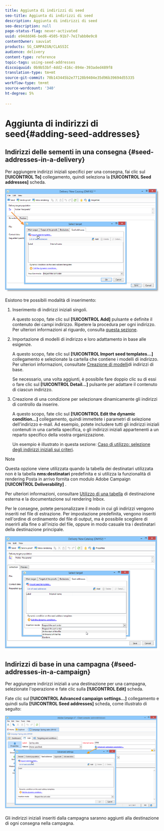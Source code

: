 ```yaml
---
title: Aggiunta di indirizzi di seed
seo-title: Aggiunta di indirizzi di seed
description: Aggiunta di indirizzi di seed
seo-description: null
page-status-flag: never-activated
uuid: e94ddd46-bed6-4505-91b7-7e17abb0e9c8
contentOwner: sauviat
products: SG_CAMPAIGN/CLASSIC
audience: delivery
content-type: reference
topic-tags: using-seed-addresses
discoiquuid: 0b9b53bf-4dd2-416c-894e-393aded489f8
translation-type: tm+mt
source-git-commit: 70b143445b2e77128b9404e35d96b39694d55335
workflow-type: tm+mt
source-wordcount: '340'
ht-degree: 5%

---
```



# Aggiunta di indirizzi di seed{#adding-seed-addresses}

## Indirizzi delle sementi in una consegna {#seed-addresses-in-a-delivery}

Per aggiungere indirizzi iniziali specifici per una consegna, fai clic sul **[!UICONTROL To]** collegamento, quindi seleziona la **[!UICONTROL Seed addresses]** scheda.

![](assets/s_ncs_user_edit_del_addresses_tab.png)

Esistono tre possibili modalità di inserimento:

1. Inserimento di indirizzi iniziali singoli.

   A questo scopo, fate clic sul **[!UICONTROL Add]** pulsante e definite il contenuto dei campi indirizzo. Ripetere la procedura per ogni indirizzo. Per ulteriori informazioni al riguardo, consulta [questa sezione](../../message-center/using/managing-seed-addresses-in-transactional-messages.md#creating-a-seed-address).

1. Importazione di modelli di indirizzo e loro adattamento in base alle esigenze.

   A questo scopo, fate clic sul **[!UICONTROL Import seed templates...]** collegamento e selezionate la cartella che contiene i modelli di indirizzo. Per ulteriori informazioni, consultate [Creazione di modelli](../../delivery/using/creating-seed-addresses.md#creating-seed-address-templates)di indirizzi di base.

   Se necessario, una volta aggiunti, è possibile fare doppio clic su di essi o fare clic sul **[!UICONTROL Detail...]** pulsante per adattare il contenuto di ciascun indirizzo.

1. Creazione di una condizione per selezionare dinamicamente gli indirizzi di controllo da inserire.

   A questo scopo, fate clic sul **[!UICONTROL Edit the dynamic condition...]** collegamento, quindi immettete i parametri di selezione dell&#39;indirizzo e-mail. Ad esempio, potete includere tutti gli indirizzi iniziali contenuti in una cartella specifica, o gli indirizzi iniziali appartenenti a un reparto specifico della vostra organizzazione.

   Un esempio è illustrato in questa sezione: [Caso di utilizzo: selezione degli indirizzi iniziali sui criteri](../../delivery/using/use-case--selecting-seed-addresses-on-criteria.md).

>[!NOTE]
>
>Questa opzione viene utilizzata quando la tabella dei destinatari utilizzata non è la tabella **nms:destinatari** predefinita e si utilizza la funzionalità di rendering Posta in arrivo fornita con  modulo Adobe Campaign **[!UICONTROL Deliverability]** .
>
>Per ulteriori informazioni, consultare [Utilizzo di una tabella](../../delivery/using/using-an-external-recipient-table.md) di destinazione esterna e la documentazione sul rendering [](../../delivery/using/inbox-rendering.md)Inbox.

Per le consegne, potete personalizzare il modo in cui gli indirizzi vengono inseriti nel file di estrazione. Per impostazione predefinita, vengono inseriti nell&#39;ordine di ordinamento del file di output, ma è possibile scegliere di inserirli alla fine o all&#39;inizio del file, oppure in modo casuale tra i destinatari della destinazione principale.

![](assets/s_ncs_user_edit_del_addresses_sort.png)

## Indirizzi di base in una campagna {#seed-addresses-in-a-campaign}

Per aggiungere indirizzi iniziali a una destinazione per una campagna, selezionate l&#39;operazione e fate clic sulla **[!UICONTROL Edit]** scheda.

Fate clic sul **[!UICONTROL Advanced campaign settings...]** collegamento e quindi sulla **[!UICONTROL Seed addresses]** scheda, come illustrato di seguito:

![](assets/s_ncs_user_edit_op_addresses_tab.png)

Gli indirizzi iniziali inseriti dalla campagna saranno aggiunti alla destinazione di ogni consegna nella campagna.

